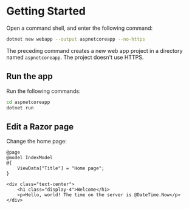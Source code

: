 # Getting Started

Open a command shell, and enter the following command:

```bash
dotnet new webapp --output aspnetcoreapp --no-https
```

The preceding command creates a new web app project in a directory named `aspnetcoreapp`. The project doesn't use HTTPS.

## Run the app

Run the following commands:

```bash
cd aspnetcoreapp
dotnet run
```

## Edit a Razor page

Change the home page:

```cshtml
@page
@model IndexModel
@{
    ViewData["Title"] = "Home page";
}

<div class="text-center">
    <h1 class="display-4">Welcome</h1>
    <p>Hello, world! The time on the server is @DateTime.Now</p>
</div>
```
